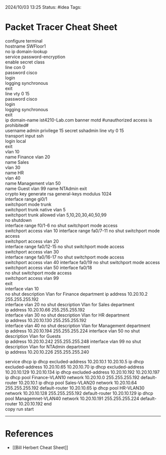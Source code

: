 2024/10/03 13:25
Status: #idea
Tags:

# Packet Tracer Cheat Sheet

configure terminal  
hostname SWFloor1  
no ip domain-lookup  
service password-encryption  
enable secret class  
line con 0  
password cisco  
login  
logging synchronous  
exit  
line vty 0 15  
password cisco  
login  
logging synchronous  
exit  
ip domain-name ist4210-Lab.com 
banner motd #unauthorized access is prohibited#  
username admin privilege 15 secret sshadmin
line vty 0 15  
transport input ssh  
login local  
exit  
vlan 10  
name Finance 
vlan 20  
name Sales  
vlan 30  
name HR  
vlan 40  
name Management 
vlan 50  
name Guest
vlan 99 
name NTAdmin 
exit  
crypto key generate rsa general-keys  modulus 1024  
interface range gi0/1  
switchport mode trunk  
switchport trunk native vlan 5  
switchport trunk allowed vlan 5,10,20,30,40,50,99  
no shutdown  
interface range f0/1-6
no shut
switchport mode access  
switchport access vlan 10
interface range fa0/7-11
no shut
switchport mode access  
switchport access vlan 20  
interface range fa0/12-15
no shut
switchport mode access  
switchport access vlan 30  
interface range fa0/16-17
no shut
switchport mode access  
switchport access vlan 40
interface fa0/19
no shut
switchport mode access  
switchport access vlan 50
interface fa0/18  
no shut
switchport mode access  
switchport access vlan 99  
exit  
interface vlan 10  
no shut
description Vlan for Finance department
ip address 10.20.10.2 255.255.255.192  
interface vlan 20
no shut
description Vlan for Sales department  
ip address 10.20.10.66 255.255.255.192  
interface vlan 30
no shut
description Vlan for HR department  
ip address 10.20.10.130 255.255.255.192  
interface vlan 40
no shut
description Vlan for Management department  
ip address 10.20.10.194 255.255.255.224
interface vlan 50
no shut
description Vlan for Guests  
ip address 10.20.10.242 255.255.255.248
interface vlan 99
no shut
description Vlan for NTAdmin department  
ip address 10.20.10.226 255.255.255.240

service dhcp
ip dhcp excluded-address 10.20.10.1 10.20.10.5
ip dhcp excluded-address 10.20.10.65 10.20.10.70
ip dhcp excluded-address 10.20.10.129 10.20.10.134
ip dhcp excluded-address 10.20.10.192 10.20.10.197
ip dhcp pool Finance-VLAN10
network 10.20.10.0 255.255.255.192
default-router 10.20.10.1
ip dhcp pool Sales-VLAN20
network 10.20.10.64 255.255.255.192
default-router 10.20.10.65
ip dhcp pool HR-VLAN30
network 10.20.10.128 255.255.255.192
default-router 10.20.10.129
ip dhcp pool Managemnet-VLAN40
network 10.20.10.191 255.255.255.224
default-router 10.20.10.192
end  
copy run start






---
# References

- [[Bill Herbert Cheat Sheet]]